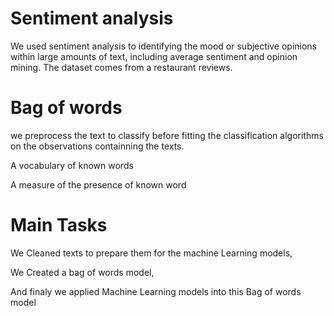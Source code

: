 # Sentiment analysis
We used sentiment analysis to identifying the mood  or subjective opinions within large amounts of text, including average sentiment and opinion mining. The dataset comes from a restaurant reviews. 

# Bag of words
we preprocess the text to classify before fitting  the classification algorithms on the observations containning the texts.
<p> A vocabulary of known words </p>
<p> A measure of the presence of known word </p>

# Main Tasks
<p> We Cleaned texts to prepare them for the machine Learning models, </p>
<p> We Created a bag of words model, </p>
<p> And finaly we applied Machine Learning models into this Bag of words model </p>
